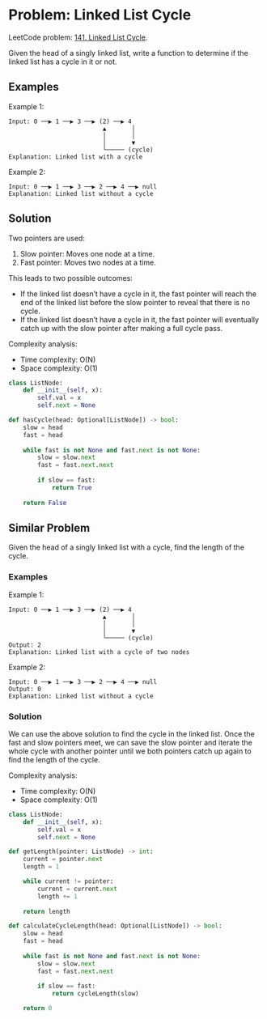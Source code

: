 # Problem: Linked List Cycle

LeetCode problem: [141. Linked List Cycle](https://leetcode.com/problems/linked-list-cycle/).

Given the head of a singly linked list, write a function to determine if the linked list has a cycle in it or not.

## Examples

Example 1:

```plaintext
Input: 0 ──▶ 1 ──▶ 3 ──▶ (2) ──▶ 4
                          ▲       │
                          │       │
                          │       ▼
                          └───── (cycle)
Explanation: Linked list with a cycle
```

Example 2:

```plaintext
Input: 0 ──▶ 1 ──▶ 3 ──▶ 2 ──▶ 4 ──▶ null
Explanation: Linked list without a cycle
```

## Solution

Two pointers are used:

1. Slow pointer: Moves one node at a time.
2. Fast pointer: Moves two nodes at a time.

This leads to two possible outcomes:

- If the linked list doesn’t have a cycle in it, the fast pointer will reach the end of the linked list before the slow pointer to reveal that there is no cycle.
- If the linked list doesn’t have a cycle in it, the fast pointer will eventually catch up with the slow pointer after making a full cycle pass.

Complexity analysis:

- Time complexity: O(N)
- Space complexity: O(1)

```python
class ListNode:
    def __init__(self, x):
        self.val = x
        self.next = None

def hasCycle(head: Optional[ListNode]) -> bool:
    slow = head
    fast = head
    
    while fast is not None and fast.next is not None:
        slow = slow.next
        fast = fast.next.next
        
        if slow == fast:
            return True
    
    return False
```

## Similar Problem

Given the head of a singly linked list with a cycle, find the length of the cycle.

### Examples

Example 1:

```plaintext
Input: 0 ──▶ 1 ──▶ 3 ──▶ (2) ──▶ 4
                          ▲       │
                          │       │
                          │       ▼
                          └───── (cycle)
Output: 2
Explanation: Linked list with a cycle of two nodes
```

Example 2:

```plaintext
Input: 0 ──▶ 1 ──▶ 3 ──▶ 2 ──▶ 4 ──▶ null
Output: 0
Explanation: Linked list without a cycle
```

### Solution

We can use the above solution to find the cycle in the linked list. Once the fast and slow pointers meet, we can save the slow pointer and iterate the whole cycle with another pointer until we both pointers catch up again to find the length of the cycle.

Complexity analysis:

- Time complexity: O(N)
- Space complexity: O(1)

```python
class ListNode:
    def __init__(self, x):
        self.val = x
        self.next = None

def getLength(pointer: ListNode) -> int:
    current = pointer.next
    length = 1

    while current != pointer:
        current = current.next
        length += 1
    
    return length

def calculateCycleLength(head: Optional[ListNode]) -> bool:
    slow = head
    fast = head
    
    while fast is not None and fast.next is not None:
        slow = slow.next
        fast = fast.next.next
        
        if slow == fast:
            return cycleLength(slow)

    return 0
```
